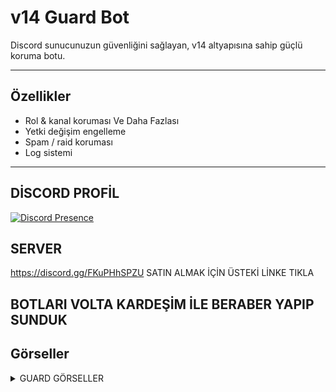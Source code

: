 # v14 Guard Bot

Discord sunucunuzun güvenliğini sağlayan, v14 altyapısına sahip güçlü koruma botu.

---

## Özellikler
- Rol & kanal koruması Ve Daha Fazlası
- Yetki değişim engelleme
- Spam / raid koruması
- Log sistemi

---
## DİSCORD PROFİL
[![Discord Presence](https://lanyard.cnrad.dev/api/1185163404609073173)](https://discord.com/users/1185163404609073173)
## SERVER
https://discord.gg/FKuPHhSPZU
SATIN ALMAK İÇİN ÜSTEKİ LİNKE TIKLA

## BOTLARI VOLTA KARDEŞİM İLE BERABER YAPIP SUNDUK

## Görseller
<details>
  <summary>GUARD GÖRSELLER</summary>

| Komut                  | Resim                                                                                                  |
| ---------------------- | ------------------------------------------------------------------------------------------------------ |
| Guard Ayarları | <img alt="image" src= "https://cdn.discordapp.com/attachments/1408561120716914808/1409101468874707015/image.png?ex=68ac2782&is=68aad602&hm=d5545784cdff756cd95bf0ba80b737cad4de941beb794e4f75fc1957f838861f&"> |
| Koruma Ayarları | <img alt="image" src="https://cdn.discordapp.com/attachments/1408561120716914808/1409099058340958329/image.png?ex=68ac2543&is=68aad3c3&hm=7da1b97f391c968ecdf1b7b41e5c261478e4afa67f513b3c3d071118350022d6&"> |
| Whitelist Yönetimi | <img alt="image" src="https://cdn.discordapp.com/attachments/1408561120716914808/1409099558440402955/image.png?ex=68ac25ba&is=68aad43a&hm=194f7f0b823df14e0d8952f232f208606512de3f368ead67880679351a6c1b4e&"> |
| Log Durum | <img alt="image" src="https://cdn.discordapp.com/attachments/1408561120716914808/1409100288769527869/image.png?ex=68ac2668&is=68aad4e8&hm=d97ac3572cd4c415b72268b4bf2895d88aa0e5cba9d7de51871ab3a37aa2f95a&"> |
| İstatistikler - Düşür | <img alt="image" src="https://cdn.discordapp.com/attachments/1408561120716914808/1409100455220609135/image.png?ex=68ac2690&is=68aad510&hm=fbf9e27517969b89eb7de2c56cab05e4c7668244dca114a916f3e8bb5689082c&"> |
| Backup Sistemi | <img alt="image" src="https://cdn.discordapp.com/attachments/1408561120716914808/1409099391419289651/image.png?ex=68ac2592&is=68aad412&hm=4c0f23d8f04c231d5654cbc571a9310f7542cae93c9c6362f5d7a02611a01aa7&"> |
| Whitelist Ekle | <img alt="image" src="https://cdn.discordapp.com/attachments/1408561120716914808/1409099174695145573/image.png?ex=68ac255f&is=68aad3df&hm=90231ba534b02e3554a35e501615bcc8023925882a643e1a4032cbc7344f74ca&"> |
| Whitelist | <img alt="image" src="https://cdn.discordapp.com/attachments/1408561120716914808/1409099211705815130/image.png?ex=68ac2567&is=68aad3e7&hm=52166fb6485954ea28220f8e7551718b66bba695f86cab00f81d2773482d34a9&"> |
| Guard Presence | <img alt="image" src="https://cdn.discordapp.com/attachments/1408561120716914808/1409099211705815130/image.png?ex=68ac2567&is=68aad3e7&hm=52166fb6485954ea28220f8e7551718b66bba695f86cab00f81d2773482d34a9&"> |
| Log Kanalları | <img alt="image" src="https://cdn.discordapp.com/attachments/1408561120716914808/1409099634135138375/image.png?ex=68ac25cc&is=68aad44c&hm=45c2cbfc61d2f68625ab5a04b01367a9ebe35f19d2897cf945452bf9731f32b2&"> |
| Extra | <img alt="image" src="https://cdn.discordapp.com/attachments/1408561120716914808/1409099958849634324/image.png?ex=68ac261a&is=68aad49a&hm=f06720d035f20a5a3c394cb959ced4b4f0141198fbc34b10bd8f63baf647be10&"> |
</details>



